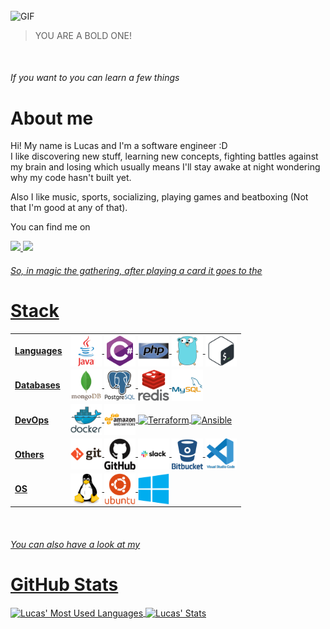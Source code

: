 #
<img align="center" alt="GIF" src="https://media.giphy.com/media/Nx0rz3jtxtEre/giphy.gif" />

>YOU ARE A BOLD ONE!
<br/>

###### If you want to you can learn a few things
# About me
Hi!  My name is Lucas and I'm a software engineer :D<br/>
I like discovering new stuff, learning new concepts, fighting battles against my brain and losing which usually means I'll stay awake at night wondering why my code hasn't built yet. 

Also I like music, sports, socializing, playing games and beatboxing (Not that I'm good at any of that).

You can find me on

<a href="https://www.linkedin.com/in/decastro-lucas/" target="_blank"><img src="https://img.shields.io/badge/-LinkedIn-%230077B5?style=for-the-badge&logo=linkedin&logoColor=white" target="_blank"> </a><a href="https://github.com/lucasdecas" target="_blank"><img src="https://img.shields.io/badge/-GitHub-181717?style=for-the-badge&logo=github&logoColor=white" target="_blank">


###### So, in magic the gathering, after playing a card it goes to the
# Stack

|||
|-|-|
|**Languages**|<img align="center" alt="Java" height="50" width="50" src="https://raw.githubusercontent.com/devicons/devicon/9f4f5cdb393299a81125eb5127929ea7bfe42889/icons/java/java-original-wordmark.svg"> <img align="center" alt="CSharp" height="50" width="50" src="https://raw.githubusercontent.com/devicons/devicon/9f4f5cdb393299a81125eb5127929ea7bfe42889/icons/csharp/csharp-original.svg"> <img align="center" alt="PHP" height="50" width="50" src="https://raw.githubusercontent.com/devicons/devicon/9f4f5cdb393299a81125eb5127929ea7bfe42889/icons/php/php-original.svg"> <img align="center" alt="Golang" height="50" width="50" src="https://raw.githubusercontent.com/devicons/devicon/9f4f5cdb393299a81125eb5127929ea7bfe42889/icons/go/go-original.svg"> <img align="center" alt="Bash" height="50" width="50" src="https://raw.githubusercontent.com/devicons/devicon/9f4f5cdb393299a81125eb5127929ea7bfe42889/icons/bash/bash-original.svg">|
|**Databases**|<img align="center" alt="MongoDB" height="50" width="50" src="https://raw.githubusercontent.com/devicons/devicon/9f4f5cdb393299a81125eb5127929ea7bfe42889/icons/mongodb/mongodb-original-wordmark.svg"> <img align="center" alt="PostgreSQL" height="50" width="50" src="https://raw.githubusercontent.com/devicons/devicon/9f4f5cdb393299a81125eb5127929ea7bfe42889/icons/postgresql/postgresql-original-wordmark.svg"> <img align="center" alt="Redis" height="50" width="50" src="https://raw.githubusercontent.com/devicons/devicon/9f4f5cdb393299a81125eb5127929ea7bfe42889/icons/redis/redis-original-wordmark.svg"> <img align="center" alt="MySQL" height="50" width="50" src="https://raw.githubusercontent.com/devicons/devicon/9f4f5cdb393299a81125eb5127929ea7bfe42889/icons/mysql/mysql-original-wordmark.svg">|
|**DevOps**|<img align="center" alt="Docker" height="50" width="50" src="https://raw.githubusercontent.com/devicons/devicon/9f4f5cdb393299a81125eb5127929ea7bfe42889/icons/docker/docker-original-wordmark.svg"> <img align="center" alt="AWS" height="50" width="50" src="https://raw.githubusercontent.com/devicons/devicon/9f4f5cdb393299a81125eb5127929ea7bfe42889/icons/amazonwebservices/amazonwebservices-original-wordmark.svg"> <img align="center" alt="Terraform" height="50" width="50" src="https://www.terraform.io/assets/images/og-image-8b3e4f7d.png"> <img align="center" alt="Ansible" height="50" width="50" src="https://www.ansible.com/hubfs/Logo-Red_Hat-Ansible-A-Reverse-SVG.svg">|
|**Others**|<img align="center" alt="Git" height="50" width="50" src="https://raw.githubusercontent.com/devicons/devicon/9f4f5cdb393299a81125eb5127929ea7bfe42889/icons/git/git-original-wordmark.svg"> <img align="center" alt="Github" height="50" width="50" src="https://raw.githubusercontent.com/devicons/devicon/9f4f5cdb393299a81125eb5127929ea7bfe42889/icons/github/github-original-wordmark.svg"> <img align="center" alt="Slack" height="50" width="50" src="https://raw.githubusercontent.com/devicons/devicon/9f4f5cdb393299a81125eb5127929ea7bfe42889/icons/slack/slack-original-wordmark.svg"> <img align="center" alt="Bitbucket" height="50" width="50" src="https://raw.githubusercontent.com/devicons/devicon/9f4f5cdb393299a81125eb5127929ea7bfe42889/icons/bitbucket/bitbucket-original-wordmark.svg"> <img align="center" alt="VSCode" height="50" width="50" src="https://raw.githubusercontent.com/devicons/devicon/9f4f5cdb393299a81125eb5127929ea7bfe42889/icons/vscode/vscode-original-wordmark.svg"> |
|**OS**|<img align="center" alt="Linux" height="50" width="50" src="https://raw.githubusercontent.com/devicons/devicon/9f4f5cdb393299a81125eb5127929ea7bfe42889/icons/linux/linux-original.svg"> <img align="center" alt="Ubuntu" height="50" width="50" src="https://raw.githubusercontent.com/devicons/devicon/9f4f5cdb393299a81125eb5127929ea7bfe42889/icons/ubuntu/ubuntu-plain-wordmark.svg"> <img align="center" alt="Windows" height="50" width="50" src="https://raw.githubusercontent.com/devicons/devicon/9f4f5cdb393299a81125eb5127929ea7bfe42889/icons/windows8/windows8-original.svg">|

<br/>

###### You can also have a look at my

 # GitHub Stats

<a href="https://github.com/lucasdecas/lucasdecas">
  <img align="center" src="https://github-readme-stats.vercel.app/api/top-langs/?username=lucasdecas&layout=compact&card_width=300&title_color=FFFFFF&text_color=FFFFFF&icon_color=13DCDC&bg_color=130,3D0500,009999" alt="Lucas' Most Used Languages" />
</a>
<a href="https://github.com/lucasdecas/lucasdecas">
  <img align="center" src="https://github-readme-stats.vercel.app/api?username=lucasdecas&show_icons=true&custom_title=GitHub+Stats&include_all_commits=true&line_height=25&count_private=true&title_color=ffffff&text_color=FFFFFF&icon_color=13DCDC&bg_color=130,3D0500,009999" alt="Lucas' Stats" />
</a>
